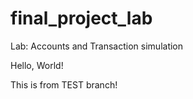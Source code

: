 # final_project_lab
Lab: Accounts and Transaction simulation

Hello, World!

This is from TEST branch!

